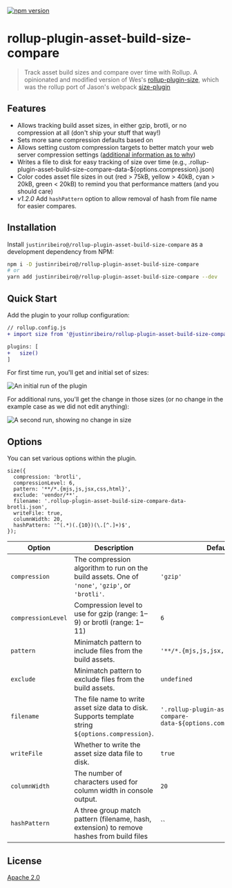 [![npm version](https://badge.fury.io/js/@justinribeiro%2Frollup-plugin-asset-build-size-compare.svg)](https://badge.fury.io/js/@justinribeiro%2Frollup-plugin-asset-build-size-compare)

# rollup-plugin-asset-build-size-compare

> Track asset build sizes and compare over time with Rollup. A opinionated and modified version of Wes's [rollup-plugin-size](https://github.com/luwes/rollup-plugin-size), which was the rollup port of Jason's webpack [size-plugin](https://github.com/GoogleChromeLabs/size-plugin)

## Features

- Allows tracking build asset sizes, in either gzip, brotli, or no compression at all (don't ship your stuff that way!)
- Sets more sane compression defaults based on
- Allows setting custom compression targets to better match your web server compression settings ([additional information as to why](https://justinribeiro.com/chronicle/2025/05/06/a-tiny-analysis-of-nginx-compression-directives-and-a-new-rollup-web-asset-build-size-plugin/))
- Writes a file to disk for easy tracking of size over time (e.g., .rollup-plugin-asset-build-size-compare-data-${options.compression}.json)
- Color codes asset file sizes in out (red > 75kB, yellow > 40kB, cyan > 20kB, green < 20kB) to remind you that performance matters (and you should care)
- _v1.2.0_ Add `hashPattern` option to allow removal of hash from file name for easier compares.

## Installation

Install `justinribeiro@/rollup-plugin-asset-build-size-compare` as a development dependency from NPM:

```sh
npm i -D justinribeiro@/rollup-plugin-asset-build-size-compare
# or
yarn add justinribeiro@/rollup-plugin-asset-build-size-compare --dev
```

## Quick Start

Add the plugin to your rollup configuration:

```diff
// rollup.config.js
+ import size from '@justinribeiro/rollup-plugin-asset-build-size-compare';

plugins: [
+   size()
]
```

For first time run, you'll get and initial set of sizes:

![An initial run of the plugin](https://github.com/user-attachments/assets/f451032b-b3a7-4af3-b19b-b8c81afa5df5)

For additional runs, you'll get the change in those sizes (or no change in the example case as we did not edit anything):

![A second run, showing no change in size](https://github.com/user-attachments/assets/79299735-d3c5-49f9-8f6d-9f8193fc7aef)

## Options

You can set various options within the plugin.
```
size({
  compression: 'brotli',
  compressionLevel: 6,
  pattern: '**/*.{mjs,js,jsx,css,html}',
  exclude: 'vendor/**',
  filename: '.rollup-plugin-asset-build-size-compare-data-brotli.json',
  writeFile: true,
  columnWidth: 20,
  hashPattern: '^(.*)(.{10})(\.[^.]+)$',
});
```

| Option                   | Description                                                                                        | Default                                                                      |
| ------------------------ | -------------------------------------------------------------------------------------------------- | ---------------------------------------------------------------------------- |
| `compression`            | The compression algorithm to run on the build assets. One of `'none'`, `'gzip'`, or `'brotli'`.    | `'gzip'`                                                                     |
| `compressionLevel`   | Compression level to use for gzip (range: 1–9) or brotli (range: 1–11)                                 | `6`                                                                          |
| `pattern`                | Minimatch pattern to include files from the build assets.                                          | `'**/*.{mjs,js,jsx,css,html}'`                                               |
| `exclude`                | Minimatch pattern to exclude files from the build assets.                                          | `undefined`                                                                  |
| `filename`               | The file name to write asset size data to disk. Supports template string `${options.compression}`. | `'.rollup-plugin-asset-build-size-compare-data-${options.compression}.json'` |
| `writeFile`              | Whether to write the asset size data file to disk.                                                 | `true`                                                                       |
| `columnWidth`            | The number of characters used for column width in console output.                                  | `20`                                                                         |
| `hashPattern`            | A three group match pattern (filename, hash, extension) to remove hashes from build files          | ``                                                                           |

## License

[Apache 2.0](LICENSE)
